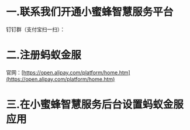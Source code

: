 # 一.联系我们开通小蜜蜂智慧服务平台

钉钉群（支付宝扫一扫）：

# 二.注册蚂蚁金服

官网：[https://open.alipay.com/platform/home.htm](https://open.alipay.com/platform/home.htm)

# 三.在小蜜蜂智慧服务后台设置蚂蚁金服应用



